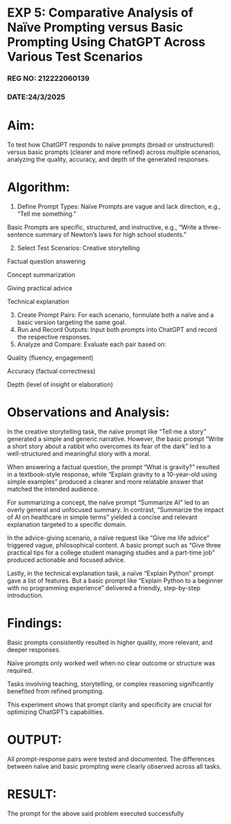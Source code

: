 #  EXP 5: Comparative Analysis of Naïve Prompting versus Basic Prompting Using ChatGPT Across Various Test Scenarios
### REG NO: 212222060139
### DATE:24/3/2025
# Aim:
To test how ChatGPT responds to naïve prompts (broad or unstructured) versus basic prompts (clearer and more refined) across multiple scenarios, analyzing the quality, accuracy, and depth of the generated responses.

# Algorithm:
1. Define Prompt Types:
Naïve Prompts are vague and lack direction, e.g., “Tell me something.”

Basic Prompts are specific, structured, and instructive, e.g., “Write a three-sentence summary of Newton’s laws for high school students.”

2. Select Test Scenarios:
Creative storytelling

Factual question answering

Concept summarization

Giving practical advice

Technical explanation

3. Create Prompt Pairs:
For each scenario, formulate both a naïve and a basic version targeting the same goal.
4. Run and Record Outputs:
Input both prompts into ChatGPT and record the respective responses.
5. Analyze and Compare:
Evaluate each pair based on:

Quality (fluency, engagement)

Accuracy (factual correctness)

Depth (level of insight or elaboration)

# Observations and Analysis:
In the creative storytelling task, the naïve prompt like “Tell me a story” generated a simple and generic narrative. However, the basic prompt “Write a short story about a rabbit who overcomes its fear of the dark” led to a well-structured and meaningful story with a moral.

When answering a factual question, the prompt “What is gravity?” resulted in a textbook-style response, while “Explain gravity to a 10-year-old using simple examples” produced a clearer and more relatable answer that matched the intended audience.

For summarizing a concept, the naïve prompt “Summarize AI” led to an overly general and unfocused summary. In contrast, “Summarize the impact of AI on healthcare in simple terms” yielded a concise and relevant explanation targeted to a specific domain.

In the advice-giving scenario, a naïve request like “Give me life advice” triggered vague, philosophical content. A basic prompt such as “Give three practical tips for a college student managing studies and a part-time job” produced actionable and focused advice.

Lastly, in the technical explanation task, a naïve “Explain Python” prompt gave a list of features. But a basic prompt like “Explain Python to a beginner with no programming experience” delivered a friendly, step-by-step introduction.

# Findings:
Basic prompts consistently resulted in higher quality, more relevant, and deeper responses.

Naïve prompts only worked well when no clear outcome or structure was required.

Tasks involving teaching, storytelling, or complex reasoning significantly benefited from refined prompting.

This experiment shows that prompt clarity and specificity are crucial for optimizing ChatGPT’s capabilities.

# OUTPUT:
All prompt-response pairs were tested and documented. The differences between naïve and basic prompting were clearly observed across all tasks.

# RESULT:
The prompt for the above said problem executed successfully


